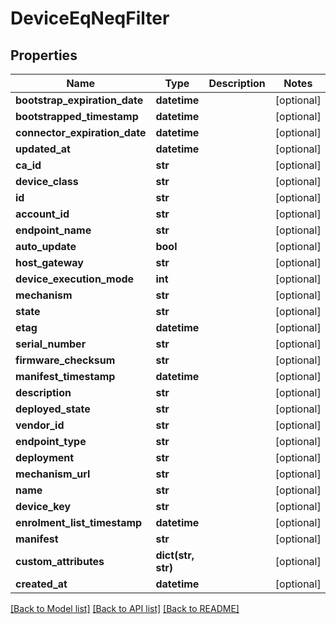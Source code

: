# DeviceEqNeqFilter

## Properties
Name | Type | Description | Notes
------------ | ------------- | ------------- | -------------
**bootstrap_expiration_date** | **datetime** |  | [optional] 
**bootstrapped_timestamp** | **datetime** |  | [optional] 
**connector_expiration_date** | **datetime** |  | [optional] 
**updated_at** | **datetime** |  | [optional] 
**ca_id** | **str** |  | [optional] 
**device_class** | **str** |  | [optional] 
**id** | **str** |  | [optional] 
**account_id** | **str** |  | [optional] 
**endpoint_name** | **str** |  | [optional] 
**auto_update** | **bool** |  | [optional] 
**host_gateway** | **str** |  | [optional] 
**device_execution_mode** | **int** |  | [optional] 
**mechanism** | **str** |  | [optional] 
**state** | **str** |  | [optional] 
**etag** | **datetime** |  | [optional] 
**serial_number** | **str** |  | [optional] 
**firmware_checksum** | **str** |  | [optional] 
**manifest_timestamp** | **datetime** |  | [optional] 
**description** | **str** |  | [optional] 
**deployed_state** | **str** |  | [optional] 
**vendor_id** | **str** |  | [optional] 
**endpoint_type** | **str** |  | [optional] 
**deployment** | **str** |  | [optional] 
**mechanism_url** | **str** |  | [optional] 
**name** | **str** |  | [optional] 
**device_key** | **str** |  | [optional] 
**enrolment_list_timestamp** | **datetime** |  | [optional] 
**manifest** | **str** |  | [optional] 
**custom_attributes** | **dict(str, str)** |  | [optional] 
**created_at** | **datetime** |  | [optional] 

[[Back to Model list]](../README.md#documentation-for-models) [[Back to API list]](../README.md#documentation-for-api-endpoints) [[Back to README]](../README.md)


